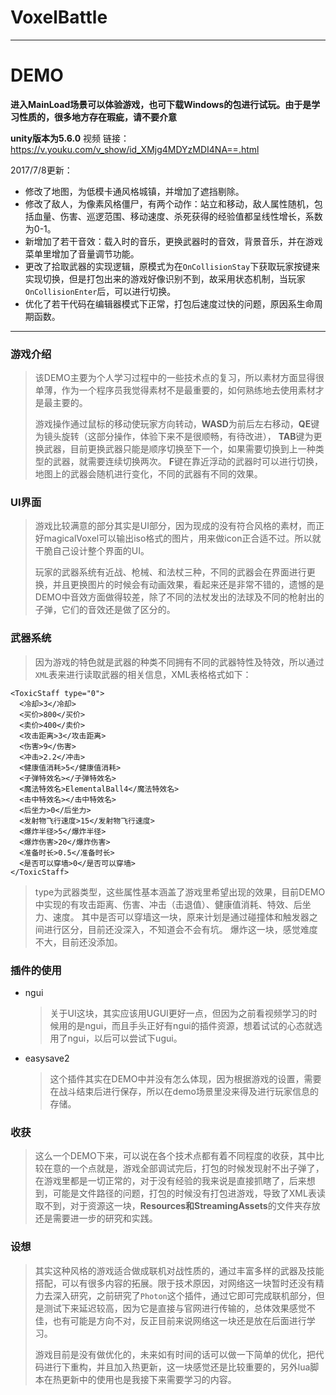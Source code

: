 # VoxelBattle
-------------------------
DEMO
===
**进入MainLoad场景可以体验游戏，也可下载Windows的包进行试玩。由于是学习性质的，很多地方存在瑕疵，请不要介意**

**unity版本为5.6.0**
视频 链接：https://v.youku.com/v_show/id_XMjg4MDYzMDI4NA==.html

2017/7/8更新：

- 修改了地图，为低模卡通风格城镇，并增加了遮挡剔除。
- 修改了敌人，为像素风格僵尸，有两个动作：站立和移动，敌人属性随机，包括血量、伤害、巡逻范围、移动速度、杀死获得的经验值都呈线性增长，系数为0-1。
- 新增加了若干音效：载入时的音乐，更换武器时的音效，背景音乐，并在游戏菜单里增加了音量调节功能。
- 更改了拾取武器的实现逻辑，原模式为在`OnCollisionStay`下获取玩家按键来实现切换，但是打包出来的游戏好像识别不到，故采用状态机制，当玩家`OnCollisionEnter`后，可以进行切换。
- 优化了若干代码在编辑器模式下正常，打包后速度过快的问题，原因系生命周期函数。



---
### 游戏介绍 ###
> 该DEMO主要为个人学习过程中的一些技术点的复习，所以素材方面显得很单薄，作为一个程序员我觉得素材不是最重要的，如何熟练地去使用素材才是最主要的。
>  
>  游戏操作通过鼠标的移动使玩家方向转动，**WASD**为前后左右移动，**QE**键为镜头旋转（这部分操作，体验下来不是很顺畅，有待改进），
>  **TAB**键为更换武器，目前更换武器只能是顺序切换至下一个，如果需要切换到上一种类型的武器，就需要连续切换两次。
>**F**键在靠近浮动的武器时可以进行切换，地图上的武器会随机进行变化，不同的武器有不同的效果。

### UI界面 ###
>游戏比较满意的部分其实是UI部分，因为现成的没有符合风格的素材，而正好magicalVoxel可以输出iso格式的图片，用来做icon正合适不过。所以就干脆自己设计整个界面的UI。
>
>玩家的武器系统有近战、枪械、和法杖三种，不同的武器会在界面进行更换，并且更换图片的时候会有动画效果，看起来还是非常不错的，遗憾的是DEMO中音效方面做得较差，除了不同的法杖发出的法球及不同的枪射出的子弹，它们的音效还是做了区分的。
>
### 武器系统 ###
>因为游戏的特色就是武器的种类不同拥有不同的武器特性及特效，所以通过`XML`表来进行读取武器的相关信息，XML表格格式如下：



    <ToxicStaff type="0">
      <冷却>3</冷却>
      <买价>800</买价>
      <卖价>400</卖价>
      <攻击距离>3</攻击距离>
      <伤害>9</伤害>
      <冲击>2.2</冲击>
      <健康值消耗>5</健康值消耗>
      <子弹特效名></子弹特效名>
      <魔法特效名>ElementalBall4</魔法特效名>
      <击中特效名></击中特效名>
      <后坐力>0</后坐力>
      <发射物飞行速度>15</发射物飞行速度>
      <爆炸半径>5</爆炸半径>
      <爆炸伤害>20</爆炸伤害>
      <准备时长>0.5</准备时长>
      <是否可以穿墙>0</是否可以穿墙>
    </ToxicStaff>

>type为武器类型，这些属性基本涵盖了游戏里希望出现的效果，目前DEMO中实现的有攻击距离、伤害、冲击（击退值）、健康值消耗、特效、后坐力、速度。
>其中是否可以穿墙这一块，原来计划是通过碰撞体和触发器之间进行区分，目前还没深入，不知道会不会有坑。
>爆炸这一块，感觉难度不大，目前还没添加。
### 插件的使用 ###
- ngui
	>关于UI这块，其实应该用UGUI更好一点，但因为之前看视频学习的时候用的是ngui，而且手头正好有ngui的插件资源，想着试试的心态就选用了ngui，以后可以尝试下ugui。
- easysave2
	>这个插件其实在DEMO中并没有怎么体现，因为根据游戏的设置，需要在战斗结束后进行保存，所以在demo场景里没来得及进行玩家信息的存储。
	
### 收获 ###
>这么一个DEMO下来，可以说在各个技术点都有着不同程度的收获，其中比较在意的一个点就是，游戏全部调试完后，打包的时候发现射不出子弹了，在游戏里都是一切正常的，对于没有经验的我来说是直接抓瞎了，后来想到，可能是文件路径的问题，打包的时候没有打包进游戏，导致了XML表读取不到，对于资源这一块，**Resources和StreamingAssets**的文件夹存放还是需要进一步的研究和实践。
>
### 设想 ###
>其实这种风格的游戏适合做成联机对战性质的，通过丰富多样的武器及技能搭配，可以有很多内容的拓展。限于技术原因，对网络这一块暂时还没有精力去深入研究，之前研究了`Photon`这个插件，通过它即可完成联机部分，但是测试下来延迟较高，因为它是直接与官网进行传输的，总体效果感觉不佳，也有可能是方向不对，反正目前来说网络这一块还是放在后面进行学习。
>
>游戏目前是没有做优化的，未来如有时间的话可以做一下简单的优化，把代码进行下重构，并且加入热更新，这一块感觉还是比较重要的，另外lua脚本在热更新中的使用也是我接下来需要学习的内容。
